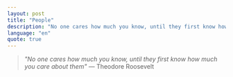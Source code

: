 ```yaml
---
layout: post
title: "People"
description: "No one cares how much you know, until they first know how much you care about them"
language: "en"
quote: true
---
```


<blockquote>
  <p><em>"No one cares how much you know, until they first know how much you care about them"</em> ― Theodore Roosevelt</p>
</blockquote>

